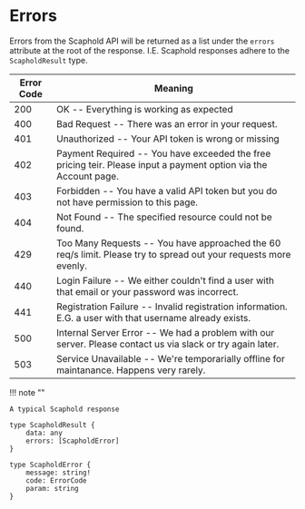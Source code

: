 # Errors

Errors from the Scaphold API will be returned as a list under the `errors` attribute at the root of the response.
I.E. Scaphold responses adhere to the `ScapholdResult` type.

Error Code | Meaning
---------- | -------
200 | OK -- Everything is working as expected
400 | Bad Request -- There was an error in your request.
401 | Unauthorized -- Your API token is wrong or missing
402 | Payment Required -- You have exceeded the free pricing teir. Please input a payment option via the Account page.
403 | Forbidden -- You have a valid API token but you do not have permission to this page.
404 | Not Found -- The specified resource could not be found.
429 | Too Many Requests -- You have approached the 60 req/s limit. Please try to spread out your requests more evenly.
440 | Login Failure -- We either couldn't find a user with that email or your password was incorrect.
441 | Registration Failure -- Invalid registration information. E.G. a user with that username already exists.
500 | Internal Server Error -- We had a problem with our server. Please contact us via slack or try again later.
503 | Service Unavailable -- We're temporarially offline for maintanance. Happens very rarely.

!!! note ""

    A typical Scaphold response

```
type ScapholdResult {
    data: any
    errors: [ScapholdError]
}

type ScapholdError {
    message: string!
    code: ErrorCode
    param: string
}
```